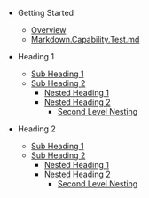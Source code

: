 <!-- docs/_sidebar.md -->

- Getting Started

  - [Overview](README.md)
  - [Markdown.Capability.Test.md](Markdown.Capability.Test.md)

- Heading 1

  - [Sub Heading 1](heading/overview.md  "Sub Heading 1 - Docs Site")
  - [Sub Heading 2](heading/subheading.md "Sub Heading 2 - Docs Site")
	- [Nested Heading 1](heading/subheading/nested-heading1.md)
	- [Nested Heading 2](heading/subheading/nested-heading2.md)
		- [Second Level Nesting](heading/subheading2/subheading2-nested/subheading2-nested.md)


- Heading 2
  - [Sub Heading 1](heading/overview.md)
  - [Sub Heading 2](heading/subheading.md)
	- [Nested Heading 1](heading/subheading/nested-heading1.md)
	- [Nested Heading 2](heading/subheading/nested-heading2.md)
		- [Second Level Nesting](heading/subheading2/subheading2-nested/subheading2-nested.md)


